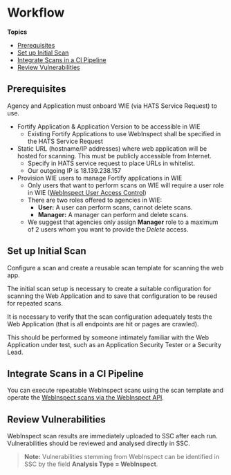 # Workflow

**Topics**  

- [Prerequisites](#prerequisites)
- [Set up Initial Scan](#set-up-initial-scan)
- [Integrate Scans in a CI Pipeline](#integrate-scans-in-a-ci-pipeline)
- [Review Vulnerabilities](#review-vulnerabilities)

## Prerequisites

Agency and Application must onboard WIE (via HATS Service Request) to use. 

- Fortify Application & Application Version to be accessible in WIE
    - Existing Fortify Applications to use WebInspect shall be specified in the HATS Service Request
- Static URL (hostname/IP addresses) where web application will be hosted for scanning. This must be publicly accessible from Internet.
    - Specify in HATS service request to place URLs in whitelist.
    - Our outgoing IP is 18.139.238.157
- Provision WIE users to manage Fortify applications in WIE
    - Only users that want to perform scans on WIE will require a user role in WIE ([WebInspect User Access Control](webinspect-user-access-control))
    - There are two roles offered to agencies in WIE:
        - **User:** A user can perform scans, cannot delete scans.
        - **Manager:** A manager can perform and delete scans.
    - We suggest that agencies only assign **Manager** role to a maximum of 2 users whom you want to provide the *Delete* access.

## Set up Initial Scan

Configure a scan and create a reusable scan template for scanning the web app.

The initial scan setup is necessary to create a suitable configuration for scanning the Web Application and to save that configuration to be reused for repeated scans.

It is necessary to verify that the scan configuration adequately tests the Web Application (that is all endpoints are hit or pages are crawled).

This should be performed by someone intimately familiar with the Web Application under test, such as an Application Security Tester or a Security Lead.

## Integrate Scans in a CI Pipeline

You can execute repeatable WebInspect scans using the scan template and operate the [WebInspect scans via the WebInspect API](webinspect-scan-via-api).

## Review Vulnerabilities
WebInspect scan results are immediately uploaded to SSC after each run. Vulnerabilities should be reviewed and analysed directly in SSC.

>**Note:** Vulnerabilities stemming from WebInspect can be identified in SSC by the field **Analysis Type = WebInspect**.



